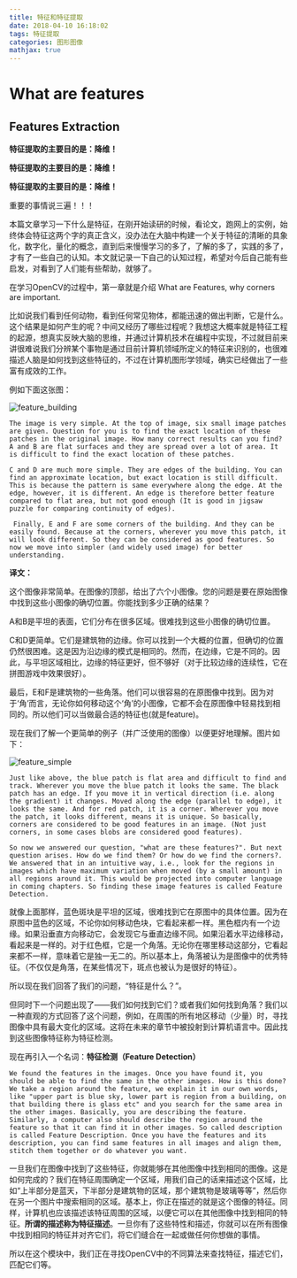 ```yaml
---
title: 特征和特征提取
date: 2018-04-10 16:18:02
tags: 特征提取
categories: 图形图像
mathjax: true
---
```

# What are features
## Features Extraction

**特征提取的主要目的是：降维！**

**特征提取的主要目的是：降维！**

**特征提取的主要目的是：降维！** 

重要的事情说三遍！！！

本篇文章学习一下什么是特征，在刚开始读研的时候，看论文，跑网上的实例，始终体会特征这两个字的真正含义，没办法在大脑中构建一个关于特征的清晰的具象化，数字化，量化的概念，直到后来慢慢学习的多了，了解的多了，实践的多了，才有了一些自己的认知。本文就记录一下自己的认知过程，希望对今后自己能有些启发，对看到了人们能有些帮助，就够了。

在学习OpenCV的过程中，第一章就是介绍 What are Features, why corners are important.

比如说我们看到任何动物，看到任何常见物体，都能迅速的做出判断，它是什么。这个结果是如何产生的呢？中间又经历了哪些过程呢？我想这大概率就是特征工程的起源，想真实反映大脑的思维，并通过计算机技术在编程中实现，不过就目前来讲很难说我们分辨某个事物是通过目前计算机领域所定义的特征来识别的，也很难描述人脑是如何找到这些特征的，不过在计算机图形学领域，确实已经做出了一些富有成效的工作。

例如下面这张图：

![feature_building](./feature_building.jpg)

`` The image is very simple. At the top of image, six small image patches are given. Question for you is to find the exact location of these patches in the original image. How many correct results can you find?
A and B are flat surfaces and they are spread over a lot of area. It is difficult to find the exact location of these patches.
``

``
C and D are much more simple. They are edges of the building. You can find an approximate location, but exact location is still difficult. This is because the pattern is same everywhere along the edge. At the edge, however, it is different. An edge is therefore better feature compared to flat area, but not good enough (It is good in jigsaw puzzle for comparing continuity of edges).
``

``
Finally, E and F are some corners of the building. And they can be easily found. Because at the corners, wherever you move this patch, it will look different. So they can be considered as good features. So now we move into simpler (and widely used image) for better understanding.``

**译文：**

这个图像非常简单。在图像的顶部，给出了六个小图像。您的问题是要在原始图像中找到这些小图像的确切位置。你能找到多少正确的结果？

A和B是平坦的表面，它们分布在很多区域。很难找到这些小图像的确切位置。

C和D更简单。它们是建筑物的边缘。你可以找到一个大概的位置，但确切的位置仍然很困难。这是因为沿边缘的模式是相同的。然而，在边缘，它是不同的。因此，与平坦区域相比，边缘的特征更好，但不够好（对于比较边缘的连续性，它在拼图游戏中效果很好）。

最后，E和F是建筑物的一些角落。他们可以很容易的在原图像中找到。因为对于‘角’而言，无论你如何移动这个‘角’的小图像，它都不会在原图像中轻易找到相同的。所以他们可以当做最合适的特征也(就是feature)。

现在我们了解一个更简单的例子（并广泛使用的图像）以便更好地理解。图片如下：

![feature_simple](./feature_simple.png)

``
Just like above, the blue patch is flat area and difficult to find and track. Wherever you move the blue patch it looks the same. The black patch has an edge. If you move it in vertical direction (i.e. along the gradient) it changes. Moved along the edge (parallel to edge), it looks the same. And for red patch, it is a corner. Wherever you move the patch, it looks different, means it is unique. So basically, corners are considered to be good features in an image. (Not just corners, in some cases blobs are considered good features).
``

``
So now we answered our question, "what are these features?". But next question arises. How do we find them? Or how do we find the corners?. We answered that in an intuitive way, i.e., look for the regions in images which have maximum variation when moved (by a small amount) in all regions around it. This would be projected into computer language in coming chapters. So finding these image features is called Feature Detection.
``

就像上面那样，蓝色斑块是平坦的区域，很难找到它在原图中的具体位置。因为在原图中蓝色的区域，不论你如何移动色块，它看起来都一样。黑色框内有一个边缘。如果沿垂直方向移动它，会发现它与垂直边缘不同。如果沿着水平边缘移动，看起来是一样的。对于红色框，它是一个角落。无论你在哪里移动这部分，它看起来都不一样，意味着它是独一无二的。所以基本上，角落被认为是图像中的优秀特征。（不仅仅是角落，在某些情况下，斑点也被认为是很好的特征）。

所以现在我们回答了我们的问题，“特征是什么？”。

但同时下一个问题出现了——我们如何找到它们？或者我们如何找到角落？我们以一种直观的方式回答了这个问题，例如，在周围的所有地区移动（少量）时，寻找图像中具有最大变化的区域。这将在未来的章节中被投射到计算机语言中。因此找到这些图像特征称为特征检测。

现在再引入一个名词：**特征检测（Feature Detection）**

``
We found the features in the images. Once you have found it, you should be able to find the same in the other images. How is this done? We take a region around the feature, we explain it in our own words, like "upper part is blue sky, lower part is region from a building, on that building there is glass etc" and you search for the same area in the other images. Basically, you are describing the feature. Similarly, a computer also should describe the region around the feature so that it can find it in other images. So called description is called Feature Description. Once you have the features and its description, you can find same features in all images and align them, stitch them together or do whatever you want.
``

一旦我们在图像中找到了这些特征，你就能够在其他图像中找到相同的图像。这是如何完成的？我们在特征周围确定一个区域，用我们自己的话来描述这个区域，比如“上半部分是蓝天，下半部分是建筑物的区域，那个建筑物是玻璃等等”，然后你在另一个图片中搜索相同的区域。基本上，你正在描述的就是这个图像的特征。同样，计算机也应该描述该特征周围的区域，以便它可以在其他图像中找到相同的特征。**所谓的描述称为特征描述**。一旦你有了这些特性和描述，你就可以在所有图像中找到相同的特征并对齐它们，将它们缝合在一起或做任何你想做的事情。


所以在这个模块中，我们正在寻找OpenCV中的不同算法来查找特征，描述它们，匹配它们等。